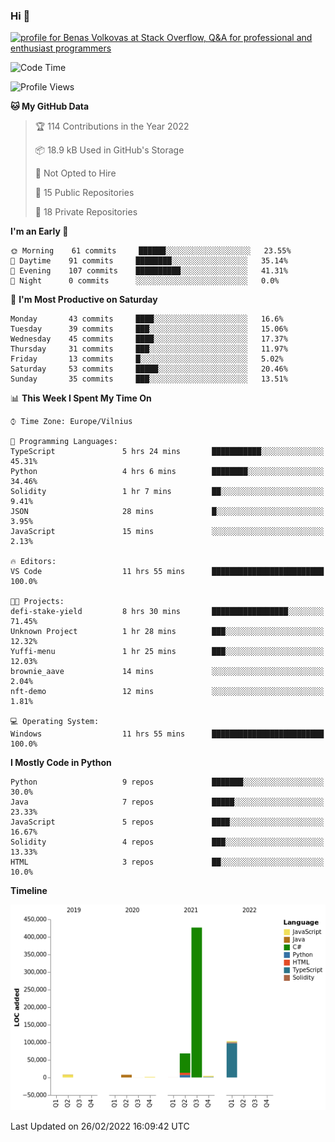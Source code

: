 ### Hi 👋
<a href="https://stackoverflow.com/users/14954249/benas-volkovas"><img src="https://stackoverflow.com/users/flair/14954249.png?theme=dark" width="208" height="58" alt="profile for Benas Volkovas at Stack Overflow, Q&amp;A for professional and enthusiast programmers" title="profile for Benas Volkovas at Stack Overflow, Q&amp;A for professional and enthusiast programmers"></a>

<!--START_SECTION:waka-->
![Code Time](http://img.shields.io/badge/Code%20Time-579%20hrs%2021%20mins-blue)

![Profile Views](http://img.shields.io/badge/Profile%20Views-1-blue)

**🐱 My GitHub Data** 

> 🏆 114 Contributions in the Year 2022
 > 
> 📦 18.9 kB Used in GitHub's Storage 
 > 
> 🚫 Not Opted to Hire
 > 
> 📜 15 Public Repositories 
 > 
> 🔑 18 Private Repositories  
 > 
**I'm an Early 🐤** 

```text
🌞 Morning    61 commits     ██████░░░░░░░░░░░░░░░░░░░   23.55% 
🌆 Daytime    91 commits     ████████░░░░░░░░░░░░░░░░░   35.14% 
🌃 Evening    107 commits    ██████████░░░░░░░░░░░░░░░   41.31% 
🌙 Night      0 commits      ░░░░░░░░░░░░░░░░░░░░░░░░░   0.0%

```
📅 **I'm Most Productive on Saturday** 

```text
Monday       43 commits     ████░░░░░░░░░░░░░░░░░░░░░   16.6% 
Tuesday      39 commits     ███░░░░░░░░░░░░░░░░░░░░░░   15.06% 
Wednesday    45 commits     ████░░░░░░░░░░░░░░░░░░░░░   17.37% 
Thursday     31 commits     ███░░░░░░░░░░░░░░░░░░░░░░   11.97% 
Friday       13 commits     █░░░░░░░░░░░░░░░░░░░░░░░░   5.02% 
Saturday     53 commits     █████░░░░░░░░░░░░░░░░░░░░   20.46% 
Sunday       35 commits     ███░░░░░░░░░░░░░░░░░░░░░░   13.51%

```


📊 **This Week I Spent My Time On** 

```text
⌚︎ Time Zone: Europe/Vilnius

💬 Programming Languages: 
TypeScript               5 hrs 24 mins       ███████████░░░░░░░░░░░░░░   45.31% 
Python                   4 hrs 6 mins        ████████░░░░░░░░░░░░░░░░░   34.46% 
Solidity                 1 hr 7 mins         ██░░░░░░░░░░░░░░░░░░░░░░░   9.41% 
JSON                     28 mins             █░░░░░░░░░░░░░░░░░░░░░░░░   3.95% 
JavaScript               15 mins             ░░░░░░░░░░░░░░░░░░░░░░░░░   2.13%

🔥 Editors: 
VS Code                  11 hrs 55 mins      █████████████████████████   100.0%

🐱‍💻 Projects: 
defi-stake-yield         8 hrs 30 mins       █████████████████░░░░░░░░   71.45% 
Unknown Project          1 hr 28 mins        ███░░░░░░░░░░░░░░░░░░░░░░   12.32% 
Yuffi-menu               1 hr 25 mins        ███░░░░░░░░░░░░░░░░░░░░░░   12.03% 
brownie_aave             14 mins             ░░░░░░░░░░░░░░░░░░░░░░░░░   2.04% 
nft-demo                 12 mins             ░░░░░░░░░░░░░░░░░░░░░░░░░   1.81%

💻 Operating System: 
Windows                  11 hrs 55 mins      █████████████████████████   100.0%

```

**I Mostly Code in Python** 

```text
Python                   9 repos             ███████░░░░░░░░░░░░░░░░░░   30.0% 
Java                     7 repos             █████░░░░░░░░░░░░░░░░░░░░   23.33% 
JavaScript               5 repos             ████░░░░░░░░░░░░░░░░░░░░░   16.67% 
Solidity                 4 repos             ███░░░░░░░░░░░░░░░░░░░░░░   13.33% 
HTML                     3 repos             ██░░░░░░░░░░░░░░░░░░░░░░░   10.0%

```


**Timeline**

![Chart not found](https://raw.githubusercontent.com/BenasVolkovas/BenasVolkovas/main/charts/bar_graph.png) 


 Last Updated on 26/02/2022 16:09:42 UTC
<!--END_SECTION:waka-->

